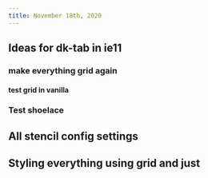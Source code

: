 ```yaml
---
title: November 18th, 2020
---
```


## Ideas for dk-tab in ie11
### make everything grid again
#### test grid in vanilla

### Test shoelace

## All stencil config settings

## Styling everything using grid and just <Host><slot /> <Host>

## 
